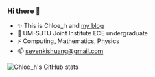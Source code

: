 ### Hi there 👋

- ✨ This is Chloe_h and [my blog](https://chloehz.github.io/)
- 🌱 UM-SJTU Joint Institute ECE undergraduate
- ⚡ Computing, Mathematics, Physics
- 📫 [sevenkishuang@gmail.com](mailto:sevenkishuang@gmail.com)

![Chloe_h's GitHub stats](https://github-readme-stats.vercel.app/api?username=Chloehz&count_private=true&show_icons=true&theme=apprentice)

<!--
**Chloehz/Chloehz** is a ✨ _special_ ✨ repository because its `README.md` (this file) appears on your GitHub profile.

Here are some ideas to get you started:

- 🔭 I’m currently working on ...
- 🌱 I’m currently learning ...
- 👯 I’m looking to collaborate on ...
- 🤔 I’m looking for help with ...
- 💬 Ask me about ...
- 📫 How to reach me: ...
- 😄 Pronouns: ...
- ⚡ Fun fact: ...
-->
